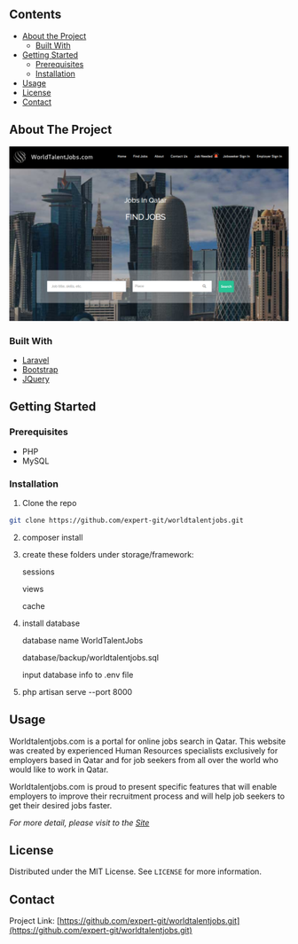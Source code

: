 
<!-- TABLE OF CONTENTS -->
## Contents

* [About the Project](#about-the-project)
  * [Built With](#built-with)
* [Getting Started](#getting-started)
  * [Prerequisites](#prerequisites)
  * [Installation](#installation)
* [Usage](#usage)
* [License](#license)
* [Contact](#contact)



<!-- ABOUT THE PROJECT -->
## About The Project

[![Product Name Screen Shot][product-screenshot]](https://worldtalentjobs.com)

### Built With
* [Laravel](https://laravel.com)
* [Bootstrap](https://getbootstrap.com)
* [JQuery](https://jquery.com)



<!-- GETTING STARTED -->
## Getting Started

### Prerequisites

* PHP
* MySQL

### Installation

1. Clone the repo
```sh
git clone https://github.com/expert-git/worldtalentjobs.git
```
2. composer install

3. create these folders under storage/framework:

    sessions

    views

    cache

4. install database

    database name WorldTalentJobs

    database/backup/worldtalentjobs.sql

    input database info to .env file

5. php artisan serve --port 8000



<!-- USAGE EXAMPLES -->
## Usage

Worldtalentjobs.com is a portal for online jobs search in Qatar. This website was created by experienced Human Resources specialists exclusively for employers based in Qatar and for job seekers from all over the world who would like to work in Qatar.

Worldtalentjobs.com is proud to present specific features that will enable employers to improve their recruitment process and will help job seekers to get their desired jobs faster.

_For more detail, please visit to the [Site](https://worldtalentjobs.com)_



<!-- LICENSE -->
## License

Distributed under the MIT License. See `LICENSE` for more information.



<!-- CONTACT -->
## Contact

Project Link: [https://github.com/expert-git/worldtalentjobs.git](https://github.com/expert-git/worldtalentjobs.git)

[product-screenshot]: image.png

